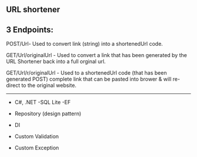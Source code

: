URL shortener
---

3 Endpoints:
--
POST/Url- Used to convert link (string) into a shortenedUrl code.

GET/Url/originalUrl - Used to convert a link that has been generated by the URL Shortener back into a full orginal url.

GET/Url/r/originalUrl - Used to a shortenedUrl code (that has been generated POST) complete link that can be pasted into brower & will re-direct to the original website.


---

- C#, .NET
-SQL Lite
-EF

- Repository (design pattern)
- DI
- Custom Validation
- Custom Exception
